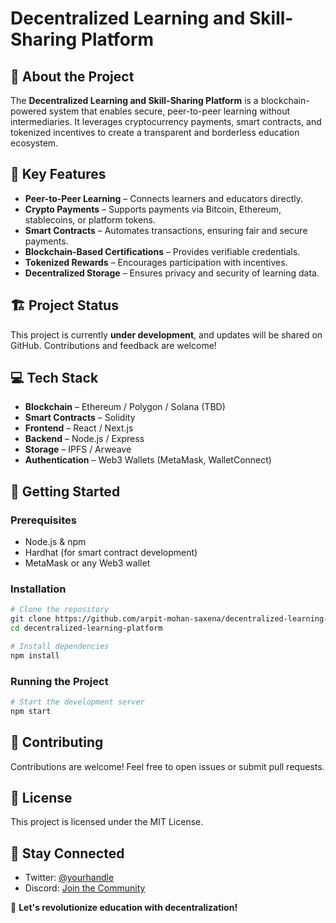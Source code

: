 # Decentralized Learning and Skill-Sharing Platform

## 🚀 About the Project

The **Decentralized Learning and Skill-Sharing Platform** is a blockchain-powered system that enables secure, peer-to-peer learning without intermediaries. It leverages cryptocurrency payments, smart contracts, and tokenized incentives to create a transparent and borderless education ecosystem.

## 🔑 Key Features

- **Peer-to-Peer Learning** – Connects learners and educators directly.
- **Crypto Payments** – Supports payments via Bitcoin, Ethereum, stablecoins, or platform tokens.
- **Smart Contracts** – Automates transactions, ensuring fair and secure payments.
- **Blockchain-Based Certifications** – Provides verifiable credentials.
- **Tokenized Rewards** – Encourages participation with incentives.
- **Decentralized Storage** – Ensures privacy and security of learning data.

## 🏗️ Project Status

This project is currently **under development**, and updates will be shared on GitHub. Contributions and feedback are welcome!

## 💻 Tech Stack

- **Blockchain** – Ethereum / Polygon / Solana (TBD)
- **Smart Contracts** – Solidity
- **Frontend** – React / Next.js
- **Backend** – Node.js / Express
- **Storage** – IPFS / Arweave
- **Authentication** – Web3 Wallets (MetaMask, WalletConnect)

## 📌 Getting Started

### Prerequisites

- Node.js & npm
- Hardhat (for smart contract development)
- MetaMask or any Web3 wallet

### Installation

```bash
# Clone the repository
git clone https://github.com/arpit-mohan-saxena/decentralized-learning-platform.git
cd decentralized-learning-platform

# Install dependencies
npm install
```

### Running the Project

```bash
# Start the development server
npm start
```

## 🤝 Contributing

Contributions are welcome! Feel free to open issues or submit pull requests.

## 📜 License

This project is licensed under the MIT License.

## 📢 Stay Connected

- Twitter: [@yourhandle](https://twitter.com/yourhandle)
- Discord: [Join the Community](#)

🚀 **Let's revolutionize education with decentralization!**
